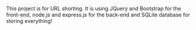 This project is for URL shorting. It is using JQuery and Bootstrap for the front-end, node.js and express.js for the back-end and SQLite database for storing everything!